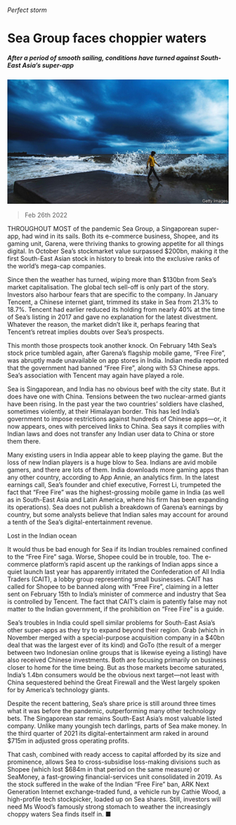 ###### Perfect storm

# Sea Group faces choppier waters 

##### After a period of smooth sailing, conditions have turned against South-East Asia’s super-app 

![image](images/20220226_WBP002_0.jpg) 

> Feb 26th 2022 

THROUGHOUT MOST of the pandemic Sea Group, a Singaporean super-app, had wind in its sails. Both its e-commerce business, Shopee, and its gaming unit, Garena, were thriving thanks to growing appetite for all things digital. In October Sea’s stockmarket value surpassed $200bn, making it the first South-East Asian stock in history to break into the exclusive ranks of the world’s mega-cap companies.

Since then the weather has turned, wiping more than $130bn from Sea’s market capitalisation. The global tech sell-off is only part of the story. Investors also harbour fears that are specific to the company. In January Tencent, a Chinese internet giant, trimmed its stake in Sea from 21.3% to 18.7%. Tencent had earlier reduced its holding from nearly 40% at the time of Sea’s listing in 2017 and gave no explanation for the latest divestment. Whatever the reason, the market didn’t like it, perhaps fearing that Tencent’s retreat implies doubts over Sea’s prospects.


This month those prospects took another knock. On February 14th Sea’s stock price tumbled again, after Garena’s flagship mobile game, “Free Fire”, was abruptly made unavailable on app stores in India. Indian media reported that the government had banned “Free Fire”, along with 53 Chinese apps. Sea’s association with Tencent may again have played a role.

Sea is Singaporean, and India has no obvious beef with the city state. But it does have one with China. Tensions between the two nuclear-armed giants have been rising. In the past year the two countries’ soldiers have clashed, sometimes violently, at their Himalayan border. This has led India’s government to impose restrictions against hundreds of Chinese apps—or, it now appears, ones with perceived links to China. Sea says it complies with Indian laws and does not transfer any Indian user data to China or store them there.

Many existing users in India appear able to keep playing the game. But the loss of new Indian players is a huge blow to Sea. Indians are avid mobile gamers, and there are lots of them. India downloads more gaming apps than any other country, according to App Annie, an analytics firm. In the latest earnings call, Sea’s founder and chief executive, Forrest Li, trumpeted the fact that “Free Fire” was the highest-grossing mobile game in India (as well as in South-East Asia and Latin America, where his firm has been expanding its operations). Sea does not publish a breakdown of Garena’s earnings by country, but some analysts believe that Indian sales may account for around a tenth of the Sea’s digital-entertainment revenue.

Lost in the Indian ocean

It would thus be bad enough for Sea if its Indian troubles remained confined to the “Free Fire” saga. Worse, Shopee could be in trouble, too. The e-commerce platform’s rapid ascent up the rankings of Indian apps since a quiet launch last year has apparently irritated the Confederation of All India Traders (CAIT), a lobby group representing small businesses. CAIT has called for Shopee to be banned along with “Free Fire”, claiming in a letter sent on February 15th to India’s minister of commerce and industry that Sea is controlled by Tencent. The fact that CAIT’s claim is patently false may not matter to the Indian government, if the prohibition on “Free Fire” is a guide.

Sea’s troubles in India could spell similar problems for South-East Asia’s other super-apps as they try to expand beyond their region. Grab (which in November merged with a special-purpose acquisition company in a $40bn deal that was the largest ever of its kind) and GoTo (the result of a merger between two Indonesian online groups that is likewise eyeing a listing) have also received Chinese investments. Both are focusing primarily on business closer to home for the time being. But as those markets become saturated, India’s 1.4bn consumers would be the obvious next target—not least with China sequestered behind the Great Firewall and the West largely spoken for by America’s technology giants.

Despite the recent battering, Sea’s share price is still around three times what it was before the pandemic, outperforming many other technology bets. The Singaporean star remains South-East Asia’s most valuable listed company. Unlike many youngish tech darlings, parts of Sea make money. In the third quarter of 2021 its digital-entertainment arm raked in around $715m in adjusted gross operating profits.

That cash, combined with ready access to capital afforded by its size and prominence, allows Sea to cross-subsidise loss-making divisions such as Shopee (which lost $684m in that period on the same measure) or SeaMoney, a fast-growing financial-services unit consolidated in 2019. As the stock suffered in the wake of the Indian “Free Fire” ban, ARK Next Generation Internet exchange-traded fund, a vehicle run by Cathie Wood, a high-profile tech stockpicker, loaded up on Sea shares. Still, investors will need Ms Wood’s famously strong stomach to weather the increasingly choppy waters Sea finds itself in. ■


